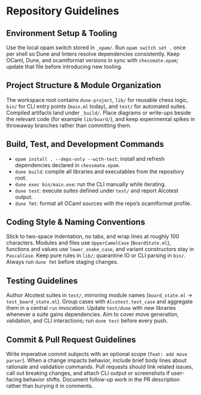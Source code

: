 # Repository Guidelines

## Environment Setup & Tooling
Use the local opam switch stored in `_opam/`. Run `opam switch set .` once per shell so Dune and linters resolve dependencies consistently. Keep OCaml, Dune, and ocamlformat versions in sync with `chessmate.opam`; update that file before introducing new tooling.

## Project Structure & Module Organization
The workspace root contains `dune-project`, `lib/` for reusable chess logic, `bin/` for CLI entry points (`main.ml` today), and `test/` for automated suites. Compiled artifacts land under `_build/`. Place diagrams or write-ups beside the relevant code (for example `lib/board/`), and keep experimental spikes in throwaway branches rather than committing them.

## Build, Test, and Development Commands
- `opam install . --deps-only --with-test`: install and refresh dependencies declared in `chessmate.opam`.
- `dune build`: compile all libraries and executables from the repository root.
- `dune exec bin/main.exe`: run the CLI manually while iterating.
- `dune test`: execute suites defined under `test/` and report Alcotest output.
- `dune fmt`: format all OCaml sources with the repo’s ocamlformat profile.

## Coding Style & Naming Conventions
Stick to two-space indentation, no tabs, and wrap lines at roughly 100 characters. Modules and files use `UpperCamelCase` (`BoardState.ml`), functions and values use `lower_snake_case`, and variant constructors stay in `PascalCase`. Keep pure rules in `lib/`; quarantine IO or CLI parsing in `bin/`. Always run `dune fmt` before staging changes.

## Testing Guidelines
Author Alcotest suites in `test/`, mirroring module names (`board_state.ml` → `test_board_state.ml`). Group cases with `Alcotest.test_case` and aggregate them in a central `run` invocation. Update `test/dune` with new libraries whenever a suite gains dependencies. Aim to cover move generation, validation, and CLI interactions; run `dune test` before every push.

## Commit & Pull Request Guidelines
Write imperative commit subjects with an optional scope (`feat: add move parser`). When a change impacts behavior, include brief body lines about rationale and validation commands. Pull requests should link related issues, call out breaking changes, and attach CLI output or screenshots if user-facing behavior shifts. Document follow-up work in the PR description rather than burying it in comments.
